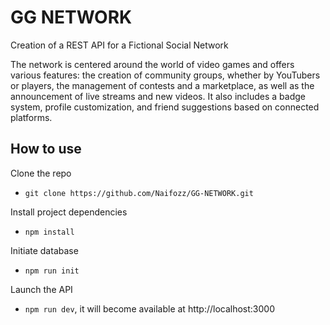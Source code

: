 # GG NETWORK

Creation of a REST API for a Fictional Social Network

The network is centered around the world of video games and offers various features: the creation of community groups, whether by YouTubers or players, the management of contests and a marketplace, as well as the announcement of live streams and new videos. It also includes a badge system, profile customization, and friend suggestions based on connected platforms.

## How to use

Clone the repo

- `git clone https://github.com/Naifozz/GG-NETWORK.git`

Install project dependencies

- `npm install`

Initiate database

- `npm run init`

Launch the API

- `npm run dev`, it will become available at http://localhost:3000

